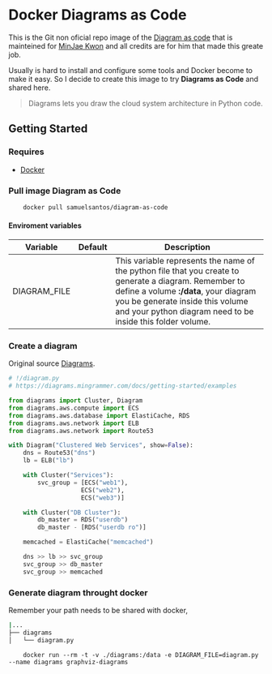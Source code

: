 # Docker Diagrams as Code

This is the Git non oficial repo image of the [Diagram as code](https://diagrams.mingrammer.com) that is mainteined for [MinJae Kwon](https://github.com/mingrammer) and all credits are for him that made this greate job.

Usually is hard to install and configure some tools and Docker become to make it easy. So I decide to create this image to try **Diagrams as Code** and shared here.

> Diagrams lets you draw the cloud system architecture in Python code.

## Getting Started

### Requires

 - [Docker](https://www.docker.com/get-started)

### Pull image Diagram as Code

```bash
    docker pull samuelsantos/diagram-as-code
```

#### Enviroment variables

| Variable     | Default | Description                                                                                                                                                                                                                                       |
| ------------ | ------- | ------------------------------------------------------------------------------------------------------------------------------------------------------------------------------------------------------------------------------------------------- |
| DIAGRAM_FILE |         | This variable represents the name of the python file that you create to generate a diagram. Remember to define a volume **:/data**, your diagram you be generate inside this volume and your python diagram need to be inside this folder volume. |

### Create a diagram

Original source [Diagrams](https://diagrams.mingrammer.com/docs/getting-started/examples).

> 
```python
# !/diagram.py
# https://diagrams.mingrammer.com/docs/getting-started/examples

from diagrams import Cluster, Diagram
from diagrams.aws.compute import ECS
from diagrams.aws.database import ElastiCache, RDS
from diagrams.aws.network import ELB
from diagrams.aws.network import Route53

with Diagram("Clustered Web Services", show=False):
    dns = Route53("dns")
    lb = ELB("lb")

    with Cluster("Services"):
        svc_group = [ECS("web1"),
                    ECS("web2"),
                    ECS("web3")]

    with Cluster("DB Cluster"):
        db_master = RDS("userdb")
        db_master - [RDS("userdb ro")]

    memcached = ElastiCache("memcached")

    dns >> lb >> svc_group
    svc_group >> db_master
    svc_group >> memcached

```

### Generate diagram throught docker 

Remember your path needs to be shared with docker, 

```bash
|...
├── diagrams
│   └── diagram.py
```

```
    docker run --rm -t -v ./diagrams:/data -e DIAGRAM_FILE=diagram.py --name diagrams graphviz-diagrams
```